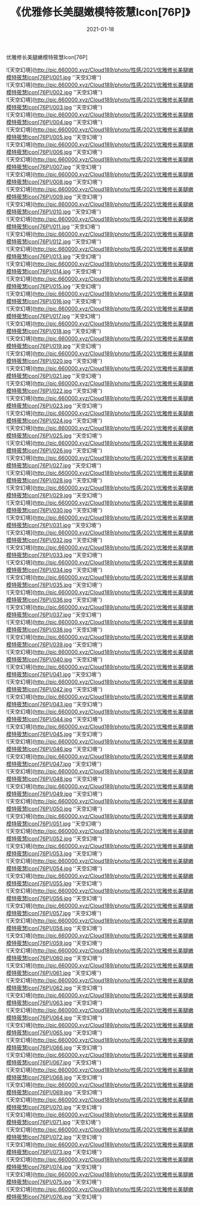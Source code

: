 ﻿---
layout: post
title:  《优雅修长美腿嫩模特筱慧Icon[76P]》
date:   2021-01-18
img: http://pic.660000.xyz/Cloud189/photo/性感/2021/优雅修长美腿嫩模特筱慧Icon[76P]/000.jpg
categories: [美女, 性感, 泳衣]
---

优雅修长美腿嫩模特筱慧Icon[76P]



![天空幻境](http://pic.660000.xyz/Cloud189/photo/性感/2021/优雅修长美腿嫩模特筱慧Icon[76P]/001.jpg ''天空幻境'') <br>
![天空幻境](http://pic.660000.xyz/Cloud189/photo/性感/2021/优雅修长美腿嫩模特筱慧Icon[76P]/002.jpg ''天空幻境'') <br>
![天空幻境](http://pic.660000.xyz/Cloud189/photo/性感/2021/优雅修长美腿嫩模特筱慧Icon[76P]/003.jpg ''天空幻境'') <br>
![天空幻境](http://pic.660000.xyz/Cloud189/photo/性感/2021/优雅修长美腿嫩模特筱慧Icon[76P]/004.jpg ''天空幻境'') <br>
![天空幻境](http://pic.660000.xyz/Cloud189/photo/性感/2021/优雅修长美腿嫩模特筱慧Icon[76P]/005.jpg ''天空幻境'') <br>
![天空幻境](http://pic.660000.xyz/Cloud189/photo/性感/2021/优雅修长美腿嫩模特筱慧Icon[76P]/006.jpg ''天空幻境'') <br>
![天空幻境](http://pic.660000.xyz/Cloud189/photo/性感/2021/优雅修长美腿嫩模特筱慧Icon[76P]/007.jpg ''天空幻境'') <br>
![天空幻境](http://pic.660000.xyz/Cloud189/photo/性感/2021/优雅修长美腿嫩模特筱慧Icon[76P]/008.jpg ''天空幻境'') <br>
![天空幻境](http://pic.660000.xyz/Cloud189/photo/性感/2021/优雅修长美腿嫩模特筱慧Icon[76P]/009.jpg ''天空幻境'') <br>
![天空幻境](http://pic.660000.xyz/Cloud189/photo/性感/2021/优雅修长美腿嫩模特筱慧Icon[76P]/010.jpg ''天空幻境'') <br>
![天空幻境](http://pic.660000.xyz/Cloud189/photo/性感/2021/优雅修长美腿嫩模特筱慧Icon[76P]/011.jpg ''天空幻境'') <br>
![天空幻境](http://pic.660000.xyz/Cloud189/photo/性感/2021/优雅修长美腿嫩模特筱慧Icon[76P]/012.jpg ''天空幻境'') <br>
![天空幻境](http://pic.660000.xyz/Cloud189/photo/性感/2021/优雅修长美腿嫩模特筱慧Icon[76P]/013.jpg ''天空幻境'') <br>
![天空幻境](http://pic.660000.xyz/Cloud189/photo/性感/2021/优雅修长美腿嫩模特筱慧Icon[76P]/014.jpg ''天空幻境'') <br>
![天空幻境](http://pic.660000.xyz/Cloud189/photo/性感/2021/优雅修长美腿嫩模特筱慧Icon[76P]/015.jpg ''天空幻境'') <br>
![天空幻境](http://pic.660000.xyz/Cloud189/photo/性感/2021/优雅修长美腿嫩模特筱慧Icon[76P]/016.jpg ''天空幻境'') <br>
![天空幻境](http://pic.660000.xyz/Cloud189/photo/性感/2021/优雅修长美腿嫩模特筱慧Icon[76P]/017.jpg ''天空幻境'') <br>
![天空幻境](http://pic.660000.xyz/Cloud189/photo/性感/2021/优雅修长美腿嫩模特筱慧Icon[76P]/018.jpg ''天空幻境'') <br>
![天空幻境](http://pic.660000.xyz/Cloud189/photo/性感/2021/优雅修长美腿嫩模特筱慧Icon[76P]/019.jpg ''天空幻境'') <br>
![天空幻境](http://pic.660000.xyz/Cloud189/photo/性感/2021/优雅修长美腿嫩模特筱慧Icon[76P]/020.jpg ''天空幻境'') <br>
![天空幻境](http://pic.660000.xyz/Cloud189/photo/性感/2021/优雅修长美腿嫩模特筱慧Icon[76P]/021.jpg ''天空幻境'') <br>
![天空幻境](http://pic.660000.xyz/Cloud189/photo/性感/2021/优雅修长美腿嫩模特筱慧Icon[76P]/022.jpg ''天空幻境'') <br>
![天空幻境](http://pic.660000.xyz/Cloud189/photo/性感/2021/优雅修长美腿嫩模特筱慧Icon[76P]/023.jpg ''天空幻境'') <br>
![天空幻境](http://pic.660000.xyz/Cloud189/photo/性感/2021/优雅修长美腿嫩模特筱慧Icon[76P]/024.jpg ''天空幻境'') <br>
![天空幻境](http://pic.660000.xyz/Cloud189/photo/性感/2021/优雅修长美腿嫩模特筱慧Icon[76P]/025.jpg ''天空幻境'') <br>
![天空幻境](http://pic.660000.xyz/Cloud189/photo/性感/2021/优雅修长美腿嫩模特筱慧Icon[76P]/026.jpg ''天空幻境'') <br>
![天空幻境](http://pic.660000.xyz/Cloud189/photo/性感/2021/优雅修长美腿嫩模特筱慧Icon[76P]/027.jpg ''天空幻境'') <br>
![天空幻境](http://pic.660000.xyz/Cloud189/photo/性感/2021/优雅修长美腿嫩模特筱慧Icon[76P]/028.jpg ''天空幻境'') <br>
![天空幻境](http://pic.660000.xyz/Cloud189/photo/性感/2021/优雅修长美腿嫩模特筱慧Icon[76P]/029.jpg ''天空幻境'') <br>
![天空幻境](http://pic.660000.xyz/Cloud189/photo/性感/2021/优雅修长美腿嫩模特筱慧Icon[76P]/030.jpg ''天空幻境'') <br>
![天空幻境](http://pic.660000.xyz/Cloud189/photo/性感/2021/优雅修长美腿嫩模特筱慧Icon[76P]/031.jpg ''天空幻境'') <br>
![天空幻境](http://pic.660000.xyz/Cloud189/photo/性感/2021/优雅修长美腿嫩模特筱慧Icon[76P]/032.jpg ''天空幻境'') <br>
![天空幻境](http://pic.660000.xyz/Cloud189/photo/性感/2021/优雅修长美腿嫩模特筱慧Icon[76P]/033.jpg ''天空幻境'') <br>
![天空幻境](http://pic.660000.xyz/Cloud189/photo/性感/2021/优雅修长美腿嫩模特筱慧Icon[76P]/034.jpg ''天空幻境'') <br>
![天空幻境](http://pic.660000.xyz/Cloud189/photo/性感/2021/优雅修长美腿嫩模特筱慧Icon[76P]/035.jpg ''天空幻境'') <br>
![天空幻境](http://pic.660000.xyz/Cloud189/photo/性感/2021/优雅修长美腿嫩模特筱慧Icon[76P]/036.jpg ''天空幻境'') <br>
![天空幻境](http://pic.660000.xyz/Cloud189/photo/性感/2021/优雅修长美腿嫩模特筱慧Icon[76P]/037.jpg ''天空幻境'') <br>
![天空幻境](http://pic.660000.xyz/Cloud189/photo/性感/2021/优雅修长美腿嫩模特筱慧Icon[76P]/038.jpg ''天空幻境'') <br>
![天空幻境](http://pic.660000.xyz/Cloud189/photo/性感/2021/优雅修长美腿嫩模特筱慧Icon[76P]/039.jpg ''天空幻境'') <br>
![天空幻境](http://pic.660000.xyz/Cloud189/photo/性感/2021/优雅修长美腿嫩模特筱慧Icon[76P]/040.jpg ''天空幻境'') <br>
![天空幻境](http://pic.660000.xyz/Cloud189/photo/性感/2021/优雅修长美腿嫩模特筱慧Icon[76P]/041.jpg ''天空幻境'') <br>
![天空幻境](http://pic.660000.xyz/Cloud189/photo/性感/2021/优雅修长美腿嫩模特筱慧Icon[76P]/042.jpg ''天空幻境'') <br>
![天空幻境](http://pic.660000.xyz/Cloud189/photo/性感/2021/优雅修长美腿嫩模特筱慧Icon[76P]/043.jpg ''天空幻境'') <br>
![天空幻境](http://pic.660000.xyz/Cloud189/photo/性感/2021/优雅修长美腿嫩模特筱慧Icon[76P]/044.jpg ''天空幻境'') <br>
![天空幻境](http://pic.660000.xyz/Cloud189/photo/性感/2021/优雅修长美腿嫩模特筱慧Icon[76P]/045.jpg ''天空幻境'') <br>
![天空幻境](http://pic.660000.xyz/Cloud189/photo/性感/2021/优雅修长美腿嫩模特筱慧Icon[76P]/046.jpg ''天空幻境'') <br>
![天空幻境](http://pic.660000.xyz/Cloud189/photo/性感/2021/优雅修长美腿嫩模特筱慧Icon[76P]/047.jpg ''天空幻境'') <br>
![天空幻境](http://pic.660000.xyz/Cloud189/photo/性感/2021/优雅修长美腿嫩模特筱慧Icon[76P]/048.jpg ''天空幻境'') <br>
![天空幻境](http://pic.660000.xyz/Cloud189/photo/性感/2021/优雅修长美腿嫩模特筱慧Icon[76P]/049.jpg ''天空幻境'') <br>
![天空幻境](http://pic.660000.xyz/Cloud189/photo/性感/2021/优雅修长美腿嫩模特筱慧Icon[76P]/050.jpg ''天空幻境'') <br>
![天空幻境](http://pic.660000.xyz/Cloud189/photo/性感/2021/优雅修长美腿嫩模特筱慧Icon[76P]/051.jpg ''天空幻境'') <br>
![天空幻境](http://pic.660000.xyz/Cloud189/photo/性感/2021/优雅修长美腿嫩模特筱慧Icon[76P]/052.jpg ''天空幻境'') <br>
![天空幻境](http://pic.660000.xyz/Cloud189/photo/性感/2021/优雅修长美腿嫩模特筱慧Icon[76P]/053.jpg ''天空幻境'') <br>
![天空幻境](http://pic.660000.xyz/Cloud189/photo/性感/2021/优雅修长美腿嫩模特筱慧Icon[76P]/054.jpg ''天空幻境'') <br>
![天空幻境](http://pic.660000.xyz/Cloud189/photo/性感/2021/优雅修长美腿嫩模特筱慧Icon[76P]/055.jpg ''天空幻境'') <br>
![天空幻境](http://pic.660000.xyz/Cloud189/photo/性感/2021/优雅修长美腿嫩模特筱慧Icon[76P]/056.jpg ''天空幻境'') <br>
![天空幻境](http://pic.660000.xyz/Cloud189/photo/性感/2021/优雅修长美腿嫩模特筱慧Icon[76P]/057.jpg ''天空幻境'') <br>
![天空幻境](http://pic.660000.xyz/Cloud189/photo/性感/2021/优雅修长美腿嫩模特筱慧Icon[76P]/058.jpg ''天空幻境'') <br>
![天空幻境](http://pic.660000.xyz/Cloud189/photo/性感/2021/优雅修长美腿嫩模特筱慧Icon[76P]/059.jpg ''天空幻境'') <br>
![天空幻境](http://pic.660000.xyz/Cloud189/photo/性感/2021/优雅修长美腿嫩模特筱慧Icon[76P]/060.jpg ''天空幻境'') <br>
![天空幻境](http://pic.660000.xyz/Cloud189/photo/性感/2021/优雅修长美腿嫩模特筱慧Icon[76P]/061.jpg ''天空幻境'') <br>
![天空幻境](http://pic.660000.xyz/Cloud189/photo/性感/2021/优雅修长美腿嫩模特筱慧Icon[76P]/062.jpg ''天空幻境'') <br>
![天空幻境](http://pic.660000.xyz/Cloud189/photo/性感/2021/优雅修长美腿嫩模特筱慧Icon[76P]/063.jpg ''天空幻境'') <br>
![天空幻境](http://pic.660000.xyz/Cloud189/photo/性感/2021/优雅修长美腿嫩模特筱慧Icon[76P]/064.jpg ''天空幻境'') <br>
![天空幻境](http://pic.660000.xyz/Cloud189/photo/性感/2021/优雅修长美腿嫩模特筱慧Icon[76P]/065.jpg ''天空幻境'') <br>
![天空幻境](http://pic.660000.xyz/Cloud189/photo/性感/2021/优雅修长美腿嫩模特筱慧Icon[76P]/066.jpg ''天空幻境'') <br>
![天空幻境](http://pic.660000.xyz/Cloud189/photo/性感/2021/优雅修长美腿嫩模特筱慧Icon[76P]/067.jpg ''天空幻境'') <br>
![天空幻境](http://pic.660000.xyz/Cloud189/photo/性感/2021/优雅修长美腿嫩模特筱慧Icon[76P]/068.jpg ''天空幻境'') <br>
![天空幻境](http://pic.660000.xyz/Cloud189/photo/性感/2021/优雅修长美腿嫩模特筱慧Icon[76P]/069.jpg ''天空幻境'') <br>
![天空幻境](http://pic.660000.xyz/Cloud189/photo/性感/2021/优雅修长美腿嫩模特筱慧Icon[76P]/070.jpg ''天空幻境'') <br>
![天空幻境](http://pic.660000.xyz/Cloud189/photo/性感/2021/优雅修长美腿嫩模特筱慧Icon[76P]/071.jpg ''天空幻境'') <br>
![天空幻境](http://pic.660000.xyz/Cloud189/photo/性感/2021/优雅修长美腿嫩模特筱慧Icon[76P]/072.jpg ''天空幻境'') <br>
![天空幻境](http://pic.660000.xyz/Cloud189/photo/性感/2021/优雅修长美腿嫩模特筱慧Icon[76P]/073.jpg ''天空幻境'') <br>
![天空幻境](http://pic.660000.xyz/Cloud189/photo/性感/2021/优雅修长美腿嫩模特筱慧Icon[76P]/074.jpg ''天空幻境'') <br>
![天空幻境](http://pic.660000.xyz/Cloud189/photo/性感/2021/优雅修长美腿嫩模特筱慧Icon[76P]/075.jpg ''天空幻境'') <br>
![天空幻境](http://pic.660000.xyz/Cloud189/photo/性感/2021/优雅修长美腿嫩模特筱慧Icon[76P]/076.jpg ''天空幻境'') <br>